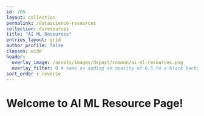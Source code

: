 ```yaml
---
id: 705    
layout: collection
permalink: /datascience-resources
collection: dsresources
title: "AI ML Resources"
entries_layout: grid
author_profile: false
classes: wide
header:
  overlay_image: /assets/images/dspost/common/ai-ml-resources.png
  overlay_filter: 0 # same as adding an opacity of 0.5 to a black background
sort_order : reverse   
---
```


# Welcome to AI ML Resource Page!



